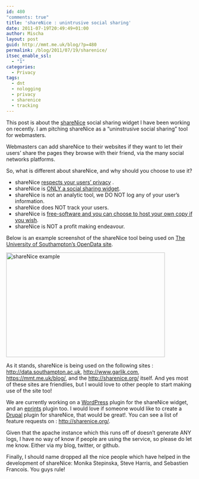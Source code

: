 ```yaml
---
id: 480
"comments: true"
title: 'shareNice : unintrusive social sharing'
date: 2011-07-19T20:49:49+01:00
author: Mischa
layout: post
guid: http://mmt.me.uk/blog/?p=480
permalink: /blog/2011/07/19/sharenice/
itsec_enable_ssl:
  - "1"
categories:
  - Privacy
tags:
  - dnt
  - nologging
  - privacy
  - sharenice
  - tracking
---
```

This post is about the [shareNice](http://sharenice.org/) social sharing widget I have been working on recently. I am pitching shareNice as a &#8220;uninstrusive social sharing&#8221; tool for webmasters. 

Webmasters can add shareNice to their websites if they want to let their users&#8217; share the pages they browse with their friend, via the many social networks platforms. 

So, what is different about shareNice, and why should you choose to use it? 

  * shareNice [respects your users&#8217; privacy](http://sharenice.org/website/privacy) .
  * shareNice is [ONLY a social sharing widget](http://sharenice.org/website/technical).
  * shareNice is not an analytic tool, we DO NOT log any of your user&#8217;s information.
  * shareNice does NOT track your users.
  * shareNice is [free-software and you can choose to host your own copy if you wish](https://github.com/mischat/shareNice).
  * shareNice is NOT a profit making endeavour.

Below is an example screenshot of the shareNice tool being used on  [The University of Southampton&#8217;s OpenData site](http://data.southampton.ac.uk).

[<img loading="lazy" alt="shareNice example" src="https://mmt.me.uk/blog/wp-content/uploads/2011/07/soton-shareNice.png" title="data.southampton.ac.uk shareNice integration" width="427" height="282" />](http://data.southampton.ac.uk/)



As it stands, shareNice is being used on the following sites : <http://data.southampton.ac.uk>, <http://www.garlik.com>, <https://mmt.me.uk/blog/>, and the <http://sharenice.org/> itself. And yes most of these sites are friendlies, but I would love to other people to start making use of the site too! 

We are currently working on a [WordPress](http://wordpress.org/) plugin for the shareNice widget, and an [eprints](http://eprints.org/) plugin too. I would love if someone would like to create a [Drupal](http://drupal.org) plugin for shareNice, that would be great!. You can see a list of feature requests on : <http://sharenice.org/>.

Given that the apache instance which this runs off of doesn&#8217;t generate ANY logs, I have no way of know if people are using the service, so please do let me know. Either via my blog, twitter, or github. 

Finally, I should name dropped all the nice people which have helped in the development of shareNice: Monika Stepinska, Steve Harris, and Sebastien Francois. You guys rule!
